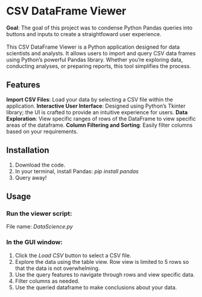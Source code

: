 # CSV DataFrame Viewer
**Goal**: The goal of this project was to condense Python Pandas queries into buttons and inputs to create a straightfoward user experience. <br><br>
This CSV DataFrame Viewer is a Python application designed for data scientists and analysts. 
It allows users to import and query CSV data frames using Python’s powerful Pandas library. 
Whether you’re exploring data, conducting analyses, or preparing reports, this tool simplifies the process.

## Features
**Import CSV Files**: Load your data by selecting a CSV file within the application.
**Interactive User Interface**: Designed using Python’s Tkinter library; the UI is crafted to provide an intuitive experience for users.
**Data Exploration**: View specific ranges of rows of the DataFrame to view specific areas of the dataframe.
**Column Filtering and Sorting**: Easily filter columns based on your requirements.
## Installation
1. Download the code. 
2. In your terminal, install Pandas: _pip install pandas_
3. Query away!

## Usage
### Run the viewer script:
File name: _DataScience.py_

### In the GUI window:
1. Click the _Load CSV_ button to select a CSV file.
2. Explore the data using the table view. Row view is limited to 5 rows so that the data is not overwhelming.
3. Use the query features to navigate through rows and view specific data.
4. Filter columns as needed.
5. Use the queried dataframe to make conclusions about your data.
